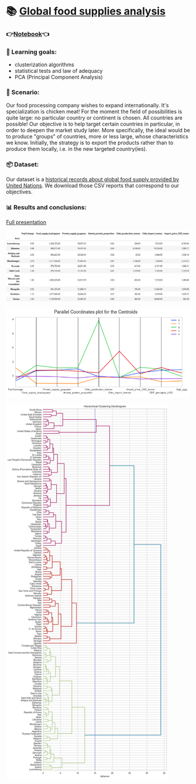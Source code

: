 # :books: [Global food supplies analysis](https://openclassrooms.com/fr/paths/65/projects/165/assignment)

### :point_right:[Notebook](https://github.com/Aciago/Food_supply_analysis/blob/main/P5_02_notebook.ipynb):point_left:

### :muscle: Learning goals:
- clusterization algorithms
- statistical tests and law of adequacy
- PCA (Principal Component Analysis)

### :briefcase: Scenario:
Our food processing company wishes to expand internationally. It's specialization is chicken meat! For the moment the field of possibilities is quite large: no particular country or continent is chosen. All countries are possible! Our objective is to help target certain countries in particular, in order to deepen the market study later. More specifically, the ideal would be to produce "groups" of countries, more or less large, whose characteristics we know. Initially, the strategy is to export the products rather than to produce them locally, i.e. in the new targeted country(ies).

### :package: Dataset:
Our dataset is a [historical records about global food supply provided by United Nations](https://www.fao.org/faostat/fr/#data). We download those CSV reports  that correspond to our objectives.

### :bar_chart: Results and conclusions:
[Full presentation](https://github.com/Aciago/Food_supply_analysis/blob/main/P5_slides.pdf)

![List of best countries to export chicken meat to](https://github.com/Aciago/Food_supply_analysis/blob/main/List_of_best_countries_for_chickenmeat_exports.png)

![Averages of each cluster per variable](https://github.com/Aciago/Food_supply_analysis/blob/main/Avg_features_per_cluster.png)

![Clustering of countries with dendrogram](https://github.com/Aciago/Food_supply_analysis/blob/main/P5_01_dendrogramme.jpg)
